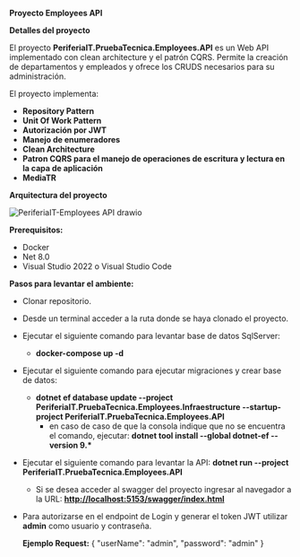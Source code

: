 <b>Proyecto Employees API</b>


<b>Detalles del proyecto</b>
<div>
  <p>El proyecto <b>PeriferiaIT.PruebaTecnica.Employees.API</b> es un Web API implementado con clean architecture y el patrón CQRS. Permite la creación de departamentos y empleados y ofrece los CRUDS necesarios para su administración.</p>
</div>
<div>
  <p>El proyecto implementa:</p>
</div>

  - <b>Repository Pattern</b>
  - <b>Unit Of Work Pattern</b>
  - <b>Autorización por JWT</b>
  - <b>Manejo de enumeradores</b>
  - <b>Clean Architecture</b>
  - <b>Patron CQRS para el manejo de operaciones de escritura y lectura en la capa de aplicación</b>
  - <b>MediaTR</b>


<b>Arquitectura del proyecto</b>

![PeriferiaIT-Employees API drawio](https://github.com/user-attachments/assets/97fccb47-53e3-4e64-9d88-402ad9a51e6c)

<b>Prerequisitos:</b>
- Docker
- Net 8.0
- Visual Studio 2022 o Visual Studio Code

<b>Pasos para levantar el ambiente:</b>

- Clonar repositorio.
- Desde un terminal acceder a la ruta donde se haya clonado el proyecto.
- Ejecutar el siguiente comando para levantar base de datos SqlServer:
  - <b>docker-compose up -d</b>
- Ejecutar el siguiente comando para ejecutar migraciones y crear base de datos:
  - <b>dotnet ef database update --project PeriferiaIT.PruebaTecnica.Employees.Infraestructure --startup-project PeriferiaIT.PruebaTecnica.Employees.API</b>
    - en caso de caso de que la consola indique que no se encuentra el comando, ejecutar:
      <b>dotnet tool install --global dotnet-ef --version 9.*</b>
- Ejecutar el siguiente comando para levantar la API:
  <b>dotnet run --project PeriferiaIT.PruebaTecnica.Employees.API</b>
  - Si se desea acceder al swagger del proyecto ingresar al navegador a la URL: <b>[http://localhost:5153/swagger/index.html](http://localhost:5153/swagger/index.html)</b>
- Para autorizarse en el endpoint de Login y generar el token JWT utilizar <b>admin</b> como usuario y contraseña.

  <b>Ejemplo Request:</b>
  {
    "userName": "admin",
    "password": "admin"
  }  
